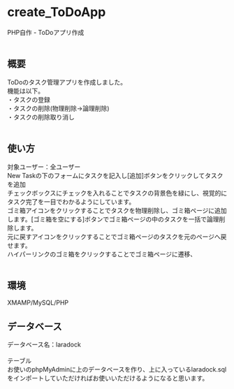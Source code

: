 # create_ToDoApp<br>
PHP自作  - ToDoアプリ作成<br>
<br>
## 概要  <br>
ToDoのタスク管理アプリを作成しました。<br>
機能は以下。<br>
・タスクの登録<br>
・タスクの削除(物理削除→論理削除)<br>
・タスクの削除取り消し<br>
<br>
## 使い方<br>  
対象ユーザー：全ユーザー<br>
New Taskの下のフォームにタスクを記入し[追加]ボタンをクリックしてタスクを追加<br>
チェックボックスにチェックを入れることでタスクの背景色を緑にし、視覚的にタスク完了を一目でわかるようにしています。<br>
ゴミ箱アイコンをクリックすることでタスクを物理削除し、ゴミ箱ページに追加します。[ゴミ箱を空にする]ボタンでゴミ箱ページの中のタスクを一括で論理削除します。<br>
元に戻すアイコンをクリックすることでゴミ箱ページのタスクを元のページへ戻せます。<br>
ハイパーリンクのゴミ箱をクリックすることでゴミ箱ページに遷移、<br>
  <br>
## 環境<br>  
XMAMP/MySQL/PHP<br>  
## データベース <br>
データベース名：laradock<br>
<br>
テーブル<br>
お使いのphpMyAdminに上のデータベースを作り、上に入っているlaradock.sqlをインポートしていただければお使いいただけるようになると思います。<br>
